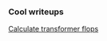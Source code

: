 ### Cool writeups


[Calculate transformer flops](https://www.adamcasson.com/posts/transformer-flops)
